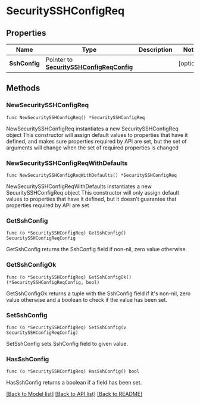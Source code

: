 # SecuritySSHConfigReq

## Properties

Name | Type | Description | Notes
------------ | ------------- | ------------- | -------------
**SshConfig** | Pointer to [**SecuritySSHConfigReqConfig**](SecuritySSHConfigReqConfig.md) |  | [optional] 

## Methods

### NewSecuritySSHConfigReq

`func NewSecuritySSHConfigReq() *SecuritySSHConfigReq`

NewSecuritySSHConfigReq instantiates a new SecuritySSHConfigReq object
This constructor will assign default values to properties that have it defined,
and makes sure properties required by API are set, but the set of arguments
will change when the set of required properties is changed

### NewSecuritySSHConfigReqWithDefaults

`func NewSecuritySSHConfigReqWithDefaults() *SecuritySSHConfigReq`

NewSecuritySSHConfigReqWithDefaults instantiates a new SecuritySSHConfigReq object
This constructor will only assign default values to properties that have it defined,
but it doesn't guarantee that properties required by API are set

### GetSshConfig

`func (o *SecuritySSHConfigReq) GetSshConfig() SecuritySSHConfigReqConfig`

GetSshConfig returns the SshConfig field if non-nil, zero value otherwise.

### GetSshConfigOk

`func (o *SecuritySSHConfigReq) GetSshConfigOk() (*SecuritySSHConfigReqConfig, bool)`

GetSshConfigOk returns a tuple with the SshConfig field if it's non-nil, zero value otherwise
and a boolean to check if the value has been set.

### SetSshConfig

`func (o *SecuritySSHConfigReq) SetSshConfig(v SecuritySSHConfigReqConfig)`

SetSshConfig sets SshConfig field to given value.

### HasSshConfig

`func (o *SecuritySSHConfigReq) HasSshConfig() bool`

HasSshConfig returns a boolean if a field has been set.


[[Back to Model list]](../README.md#documentation-for-models) [[Back to API list]](../README.md#documentation-for-api-endpoints) [[Back to README]](../README.md)


